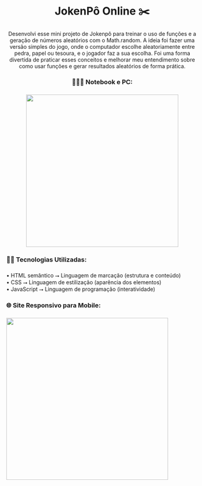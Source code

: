 <h1 align="center">JokenPô Online ✂️</h1>

###

<p align="center">Desenvolvi esse mini projeto de Jokenpô para treinar o uso de funções e a geração de números aleatórios com o Math.random. A ideia foi fazer uma versão simples do jogo, onde o computador escolhe aleatoriamente entre pedra, papel ou tesoura, e o jogador faz a sua escolha. Foi uma forma divertida de praticar esses conceitos e melhorar meu entendimento sobre como usar funções e gerar resultados aleatórios de forma prática.</p>

###

<h3 align="center">👨🏻‍💻 Notebook e PC:</h3>

###

<div align="center">
  <img height="400" src="https://i.imgur.com/cNpkFVW.png"/>
</div>

###

<h3 align="left">👨‍💻 Tecnologias Utilizadas:</h3>

###

<p align="left">• HTML semântico ⭢ Linguagem de marcação (estrutura e conteúdo)<br>• CSS ⭢ Linguagem de estilização (aparência dos elementos)<br>• JavaScript ⭢ Linguagem de programação (interatividade)</p>

###

<h3 align="left">🌐 Site Responsivo para Mobile:</h3>

###

<div align="left">
  <img height="425" src="https://i.imgur.com/2ajD07I.png"/>
</div>

###
